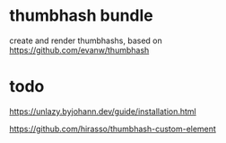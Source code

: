 # thumbhash bundle

create and render thumbhashs, based on https://github.com/evanw/thumbhash

# todo

https://unlazy.byjohann.dev/guide/installation.html

https://github.com/hirasso/thumbhash-custom-element
